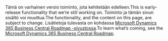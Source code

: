 <span data-ttu-id="f7298-101">Tämä on varhainen versio toiminto, jota kehitetään edelleen.</span><span class="sxs-lookup"><span data-stu-id="f7298-101">This is early-release functionality that we’re still working on.</span></span> <span data-ttu-id="f7298-102">Toiminto ja tämän sivun sisältö voi muuttua.</span><span class="sxs-lookup"><span data-stu-id="f7298-102">The functionality, and the content on this page, are subject to change.</span></span> <span data-ttu-id="f7298-103">Lisätietoja tulevasta on kohdassa [Microsoft Dynamics 365 Business Central Roadmap -sivustossa](https://go.microsoft.com/fwlink/?linkid=842139).</span><span class="sxs-lookup"><span data-stu-id="f7298-103">To learn what’s coming, see the [Microsoft Dynamics 365 Business Central Roadmap](https://go.microsoft.com/fwlink/?linkid=842139).</span></span>